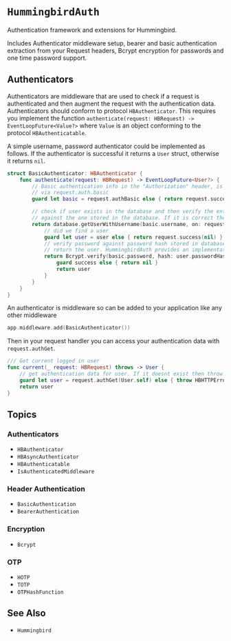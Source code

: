 # ``HummingbirdAuth``

Authentication framework and extensions for Hummingbird.

Includes Authenticator middleware setup, bearer and basic authentication extraction from your Request headers, Bcrypt encryption for passwords and one time password support.

## Authenticators

Authenticators are middleware that are used to check if a request is authenticated and then augment the request with the authentication data. Authenticators should conform to protocol `HBAuthenticator`. This requires you implement the function `authenticate(request: HBRequest) -> EventLoopFuture<Value?>` where `Value` is an object conforming to the protocol `HBAuthenticatable`.

A simple username, password authenticator could be implemented as follows. If the authenticator is successful it returns a `User` struct, otherwise it returns `nil`.

```swift
struct BasicAuthenticator: HBAuthenticator {
    func authenticate(request: HBRequest) -> EventLoopFuture<User?> {
        // Basic authentication info in the "Authorization" header, is accessible
        // via request.auth.basic
        guard let basic = request.authBasic else { return request.success(nil) }

        // check if user exists in the database and then verify the entered password
        // against the one stored in the database. If it is correct then login in user
        return database.getUserWithUsername(basic.username, on: request.eventLoop).flatMap { user in
            // did we find a user
            guard let user = user else { return request.success(nil) }
            // verify password against password hash stored in database. If valid
            // return the user. HummingbirdAuth provides an implementation of Bcrypt
            return Bcrypt.verify(basic.password, hash: user.passwordHash, for: request).map { success in
                guard success else { return nil }
                return user
            }
        }
    }
}
```
An authenticator is middleware so can be added to your application like any other middleware

```swift
app.middleware.add(BasicAuthenticator())
```

Then in your request handler you can access your authentication data with `request.authGet`.

```swift
/// Get current logged in user
func current(_ request: HBRequest) throws -> User {
    // get authentication data for user. If it doesnt exist then throw unauthorized error
    guard let user = request.authGet(User.self) else { throw HBHTTPError(.unauthorized) }
    return user
}
```

## Topics

### Authenticators

- ``HBAuthenticator``
- ``HBAsyncAuthenticator``
- ``HBAuthenticatable``
- ``IsAuthenticatedMiddleware``

### Header Authentication

- ``BasicAuthentication``
- ``BearerAuthentication``

### Encryption

- ``Bcrypt``

### OTP

- ``HOTP``
- ``TOTP``
- ``OTPHashFunction``

## See Also

- ``Hummingbird``
